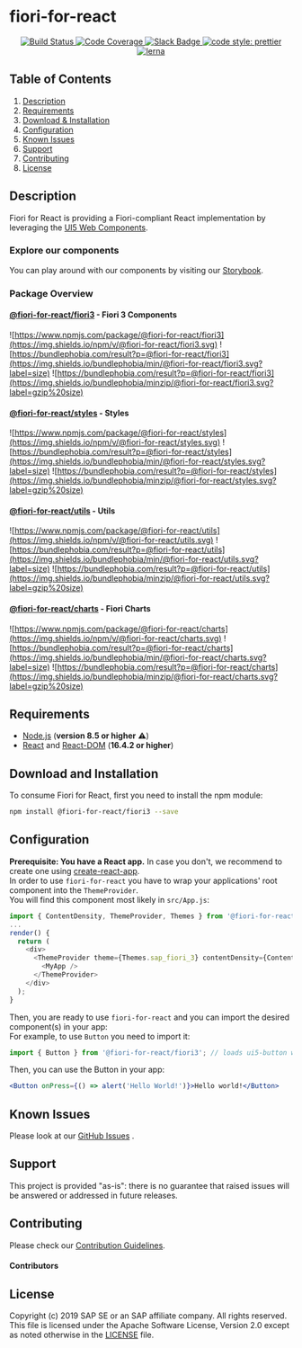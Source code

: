 <a name="top"></a>
# fiori-for-react
<p align="center">
  <a href="https://ci.appveyor.com/projects" target="_blank">
    <img alt="Build Status" src="https://img.shields.io/appveyor/ci/SAP/fiori-for-react/master.svg">
  </a>
  <a href="https://coveralls.io/github/SAP/fiori-for-react" target="_blank">
    <img alt="Code Coverage" src="https://img.shields.io/coveralls/github/SAP/fiori-for-react/master.svg">
  </a>
  <a href="https://sap-ea.slack.com/messages/CEN48B210" target="_blank">
    <img alt="Slack Badge" src="https://badgen.net/badge/slack/fiori-for-react/orange?icon=slack">
  </a>
  <a href="https://github.com/prettier/prettier" target="_blank">
    <img alt="code style: prettier" src="https://img.shields.io/badge/code_style-prettier-ff69b4.svg"> 
  </a>
  <a href="https://lernajs.io/" target="_blank">
  <img alt="lerna" src="https://img.shields.io/badge/maintained%20with-lerna-cc00ff.svg">
  </a>

</p>

<!-- *********************************************************************** -->
<a name="contents"></a>
## Table of Contents
1. [Description](#description)
2. [Requirements](#requirements)
3. [Download & Installation](#download)
4. [Configuration](#configuration)
5. [Known Issues](#issues)
6. [Support](#support)
7. [Contributing](#contributing)
8. [License](#license)

<!-- *********************************************************************** -->
<a name="description"></a>
## Description

Fiori for React is providing a Fiori-compliant React implementation by leveraging the [UI5 Web Components](https://github.com/SAP/ui5-webcomponents).

### Explore our components
You can play around with our components by visiting our [Storybook](https://github.com/pages/SAP/fiori-for-react/).

### Package Overview

#### [@fiori-for-react/fiori3](https://github.com/SAP/fiori-for-react/tree/master/packages/fiori3) - Fiori 3 Components
![https://www.npmjs.com/package/@fiori-for-react/fiori3](https://img.shields.io/npm/v/@fiori-for-react/fiori3.svg) 
![https://bundlephobia.com/result?p=@fiori-for-react/fiori3](https://img.shields.io/bundlephobia/min/@fiori-for-react/fiori3.svg?label=size) 
![https://bundlephobia.com/result?p=@fiori-for-react/fiori3](https://img.shields.io/bundlephobia/minzip/@fiori-for-react/fiori3.svg?label=gzip%20size)

#### [@fiori-for-react/styles](https://github.com/SAP/fiori-for-react/tree/master/packages/styles) - Styles
![https://www.npmjs.com/package/@fiori-for-react/styles](https://img.shields.io/npm/v/@fiori-for-react/styles.svg)
![https://bundlephobia.com/result?p=@fiori-for-react/styles](https://img.shields.io/bundlephobia/min/@fiori-for-react/styles.svg?label=size) 
![https://bundlephobia.com/result?p=@fiori-for-react/styles](https://img.shields.io/bundlephobia/minzip/@fiori-for-react/styles.svg?label=gzip%20size)

#### [@fiori-for-react/utils](https://github.com/SAP/fiori-for-react/tree/master/packages/utils) - Utils
![https://www.npmjs.com/package/@fiori-for-react/utils](https://img.shields.io/npm/v/@fiori-for-react/utils.svg)
![https://bundlephobia.com/result?p=@fiori-for-react/utils](https://img.shields.io/bundlephobia/min/@fiori-for-react/utils.svg?label=size) 
![https://bundlephobia.com/result?p=@fiori-for-react/utils](https://img.shields.io/bundlephobia/minzip/@fiori-for-react/utils.svg?label=gzip%20size)

#### [@fiori-for-react/charts](https://github.com/SAP/fiori-for-react/tree/master/packages/charts) - Fiori Charts 
![https://www.npmjs.com/package/@fiori-for-react/charts](https://img.shields.io/npm/v/@fiori-for-react/charts.svg)
![https://bundlephobia.com/result?p=@fiori-for-react/charts](https://img.shields.io/bundlephobia/min/@fiori-for-react/charts.svg?label=size) 
![https://bundlephobia.com/result?p=@fiori-for-react/charts](https://img.shields.io/bundlephobia/minzip/@fiori-for-react/charts.svg?label=gzip%20size)


<!-- *********************************************************************** -->
<a name="requirements"></a>
## Requirements

- [Node.js](https://nodejs.org/) (**version 8.5 or higher** ⚠️)
- [React](https://www.npmjs.com/package/react) and [React-DOM](https://www.npmjs.com/package/react-dom) (**16.4.2 or higher**)


<!-- *********************************************************************** -->
<a name="download"></a>
## Download and Installation

To consume Fiori for React, first you need to install the npm module:
```sh
npm install @fiori-for-react/fiori3 --save
```

<!-- *********************************************************************** -->
<a name="configuration"></a>
## Configuration

**Prerequisite: You have a React app.** In case you don't, we recommend to create one using [create-react-app](https://facebook.github.io/create-react-app/).<br/>
In order to use `fiori-for-react` you have to wrap your applications' root component into the `ThemeProvider`.<br/>
You will find this component most likely in `src/App.js`: 
```js
import { ContentDensity, ThemeProvider, Themes } from '@fiori-for-react/fiori3';
...
render() {
  return (
    <div>
      <ThemeProvider theme={Themes.sap_fiori_3} contentDensity={ContentDensity.Compact} withToastContainer>
        <MyApp />
      </ThemeProvider>
    </div>
  );
}
```

Then, you are ready to use `fiori-for-react` and you can import the desired component(s) in your app:<br />
For example, to use ```Button``` you need to import it:

```jsx
import { Button } from '@fiori-for-react/fiori3'; // loads ui5-button wrapped in a fiori-for-react component
```

Then, you can use the Button in your app:

```jsx
<Button onPress={() => alert('Hello World!')}>Hello world!</Button>
```


<!-- *********************************************************************** -->
<!-- <a name="limitations"></a> -->
<!-- ## Limitations -->



<!-- *********************************************************************** -->
<a name="issues"></a>
## Known Issues

Please look at our [GitHub Issues](https://github.com/SAP/fiori-for-react/issues) .



<!-- *********************************************************************** -->
<a name="support"></a>
## Support

This project is provided "as-is": there is no guarantee that raised issues will be answered or addressed in future releases.

<!-- *********************************************************************** -->
<a name="contributing"></a>
## Contributing
Please check our [Contribution Guidelines](/CONTRIBUTING.md).
#### Contributors


<!-- *********************************************************************** -->
## License
Copyright (c) 2019 SAP SE or an SAP affiliate company. All rights reserved.
This file is licensed under the Apache Software License, Version 2.0 except as noted otherwise in the [LICENSE](/LICENSE) file.
